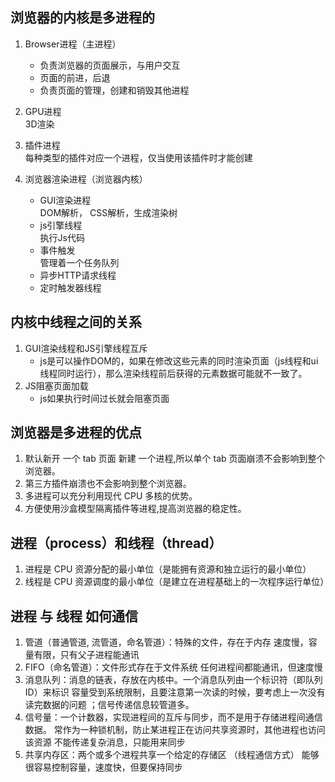 ## 浏览器的内核是多进程的  
1. Browser进程（主进程）  
    * 负责浏览器的页面展示，与用户交互
    * 页面的前进，后退  
    * 负责页面的管理，创建和销毁其他进程   

2. GPU进程  
    3D渲染  

3. 插件进程  
    每种类型的插件对应一个进程，仅当使用该插件时才能创建  

4. 浏览器渲染进程（浏览器内核）  
    * GUI渲染进程  
        DOM解析， CSS解析，生成渲染树  
    * js引擎线程  
        执行Js代码  
    * 事件触发  
        管理着一个任务队列  
    * 异步HTTP请求线程  
    * 定时触发器线程  


## 内核中线程之间的关系
1. GUI渲染线程和JS引擎线程互斥
    * js是可以操作DOM的，如果在修改这些元素的同时渲染页面（js线程和ui线程同时运行），那么渲染线程前后获得的元素数据可能就不一致了。
 2. JS阻塞页面加载
    * js如果执行时间过长就会阻塞页面


## 浏览器是多进程的优点
1. 默认新开 一个 tab 页面 新建 一个进程,所以单个 tab 页面崩溃不会影响到整个浏览器。
2. 第三方插件崩溃也不会影响到整个浏览器。
3. 多进程可以充分利用现代 CPU 多核的优势。
4. 方便使用沙盒模型隔离插件等进程,提高浏览器的稳定性。


## 进程（process）和线程（thread）
1. 进程是 CPU 资源分配的最小单位（是能拥有资源和独立运行的最小单位）
2. 线程是 CPU 资源调度的最小单位（是建立在进程基础上的一次程序运行单位）

## 进程 与 线程 如何通信
1. 管道（普通管道, 流管道，命名管道）：特殊的文件，存在于内存
   速度慢，容量有限，只有父子进程能通讯
2. FIFO（命名管道）：文件形式存在于文件系统
   任何进程间都能通讯，但速度慢
3. 消息队列：消息的链表，存放在内核中。一个消息队列由一个标识符（即队列ID）来标识
   容量受到系统限制，且要注意第一次读的时候，要考虑上一次没有读完数据的问题 ；信号传递信息较管道多。
4. 信号量：一个计数器，实现进程间的互斥与同步，而不是用于存储进程间通信数据。
   常作为一种锁机制，防止某进程正在访问共享资源时，其他进程也访问该资源
   不能传递复杂消息，只能用来同步
5. 共享内存区：两个或多个进程共享一个给定的存储区 （线程通信方式）
   能够很容易控制容量，速度快，但要保持同步
